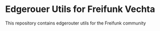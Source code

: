 # Edgerouer Utils for Freifunk Vechta
This repository contains edgerouter utils for the Freifunk community

